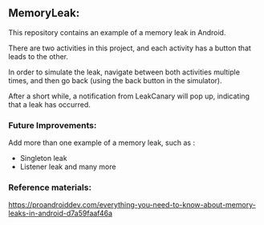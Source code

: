 ## MemoryLeak:

This repository contains an example of a memory leak in Android.

There are two activities in this project, and each activity has a button that
leads to the other.

In order to simulate the leak, navigate between both activities multiple times,
and then go back (using the back button in the simulator).

After a short while, a notification from LeakCanary will pop up, indicating that
a leak has occurred.


### Future Improvements:
Add more than one example of a memory leak, such as :
- Singleton leak
- Listener leak
and many more


### Reference materials:
https://proandroiddev.com/everything-you-need-to-know-about-memory-leaks-in-android-d7a59faaf46a
